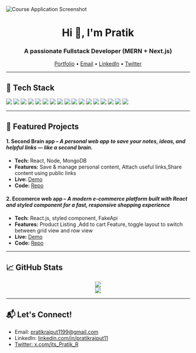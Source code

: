 <div class="screenshot">
    <img src="https://media-hosting.imagekit.io/9167876f33384a06/GitHubCoverImage.png?Expires=1841505728&Key-Pair-Id=K2ZIVPTIP2VGHC&Signature=AepmCrUxgjk8zVaNaB08W8iik8RYSbT6tl1bBPToAdLIdqqk6pCx46R5hAKgGYCzT~g1wFMP2nadFvXeipQn7UaA~ZH6g72QyXb1SymhxwRdD0DdPnttqizU-1X7BdHsScys04gKIG3I3biotdwz~qC7c-WzEsZmlosNWux0LeFLtdhNHOa63FSRe3gD2mFN~ONSV4k9sFBBqxKwE9KPb2AG6G3gTY5TBfTIDuK237KIb~hZtpyB2OQz-La3GNOqN0Lgf8fDKncVX6uf2oUQtaas00Nl9QNR0eshzFfAZaG4GjNaW32QAAu1hu5zRbJP73J9DX6NsA1Cmh9T~bDFNQ__" alt="Course Application Screenshot">
</div>

<h1 align="center">Hi 👋, I'm Pratik</h1>
<h3 align="center">A passionate Fullstack Developer (MERN + Next.js)</h3>

<p align="center">
  <a href="https://my-port-folio-zeta-rust.vercel.app/" target="_blank">Portfolio</a> •
  <a href="mailto:pratikrajput1199@gmail.com">Email</a> •
  <a href="https://www.linkedin.com/in/pratikrajput11/" target="_blank">LinkedIn</a> •
  <a href="https://x.com/its_Pratik_R" target="_blank">Twitter</a>
</p>

---

<h2>🧠 Tech Stack</h2>

<p align="left">
  <img src="https://img.shields.io/badge/HTML5-E34F26?style=for-the-badge&logo=html5&logoColor=white" />
  <img src="https://img.shields.io/badge/CSS3-1572B6?style=for-the-badge&logo=css3&logoColor=white" />
  <img src="https://img.shields.io/badge/Bootstrap-563D7C?style=for-the-badge&logo=bootstrap&logoColor=white" />
  <img src="https://img.shields.io/badge/Tailwind_CSS-38B2AC?style=for-the-badge&logo=tailwind-css&logoColor=white" />
  <img src="https://img.shields.io/badge/JavaScript-F7DF1E?style=for-the-badge&logo=javascript&logoColor=black" />
  <img src="https://img.shields.io/badge/TypeScript-3178C6?style=for-the-badge&logo=typescript&logoColor=white" />
  <img src="https://img.shields.io/badge/React-20232A?style=for-the-badge&logo=react&logoColor=61DAFB" />
  <img src="https://img.shields.io/badge/Next.js-000000?style=for-the-badge&logo=next.js&logoColor=white" />
  <img src="https://img.shields.io/badge/Node.js-339933?style=for-the-badge&logo=node.js&logoColor=white" />
  <img src="https://img.shields.io/badge/Express.js-404D59?style=for-the-badge&logo=express&logoColor=white" />
  <img src="https://img.shields.io/badge/MongoDB-4EA94B?style=for-the-badge&logo=mongodb&logoColor=white" />
  <img src="https://img.shields.io/badge/Mongoose-880000?style=for-the-badge&logo=mongoose&logoColor=white" />
  <img src="https://img.shields.io/badge/Git-F05032?style=for-the-badge&logo=git&logoColor=white" />
  <img src="https://img.shields.io/badge/GitHub-181717?style=for-the-badge&logo=github&logoColor=white" />
  <img src="https://img.shields.io/badge/Vercel-000000?style=for-the-badge&logo=vercel&logoColor=white" />
  <img src="https://img.shields.io/badge/Netlify-00C7B7?style=for-the-badge&logo=netlify&logoColor=white" />
  <img src="https://img.shields.io/badge/Postman-FF6C37?style=for-the-badge&logo=postman&logoColor=white" />
</p>

---

<h2>📌 Featured Projects</h2>

<h4>1. Second Brain app – <em>A personal web app to save your notes, ideas, and helpful links — like a second brain.</em></h4>
<ul>
  <li><strong>Tech:</strong> React, Node, MongoDB</li>
  <li><strong>Features:</strong> Save & manage personal content, Attach useful links,Share content using public links</li>
  <li><strong>Live:</strong> <a href="https://second-brain-olive.vercel.app/" target="_blank">Demo</a></li>
  <li><strong>Code:</strong> <a href="https://github.com/prrajput1199/SecondBrain" target="_blank">Repo</a></li>
</ul>

<h4>2. Eccomerce web app – <em>A modern e-commerce platform built with React and styled component for a fast, responsive shopping experience</em></h4>
<ul>
  <li><strong>Tech:</strong> React.js, styled component, FakeApi</li>
  <li><strong>Features:</strong> Product Listing ,Add to cart Feature, toggle layout to switch between grid view and row view </li>
  <li><strong>Live:</strong> <a href="https://react-eccomerce-project.vercel.app/" target="_blank">Demo</a></li>
  <li><strong>Code:</strong> <a href="https://github.com/prrajput1199/React_eccomerce_project" target="_blank">Repo</a></li>
</ul>

---

<h2>📈 GitHub Stats</h2>

<p align="center">
  <img src="https://github-readme-stats.vercel.app/api?username=prrajput1199&show_icons=true&theme=github_dark" />
  <br />
  <img src="https://github-readme-streak-stats.herokuapp.com/?user=prrajput1199&theme=github-dark-blue" />
</p>

---

<h2>📬 Let's Connect!</h2>
<ul>
  <li>Email: <a href="mailto:pratikrajput1199@gmail.com">pratikrajput1199@gmail.com</a></li>
  <li>LinkedIn: <a href="https://www.linkedin.com/in/pratikrajput11/" target="_blank">linkedin.com/in/pratikrajput11</li>
  <li>Twitter: <a href="https://x.com/its_Pratik_R" target="_blank">x.com/its_Pratik_R</a></li>
</ul>
